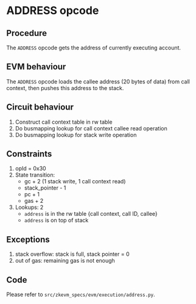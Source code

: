 # ADDRESS opcode

## Procedure

The `ADDRESS` opcode gets the address of currently executing account.

## EVM behaviour

The `ADDRESS` opcode loads the callee address (20 bytes of data) from call
context, then pushes this address to the stack.

## Circuit behaviour

1. Construct call context table in rw table
2. Do busmapping lookup for call context callee read operation
3. Do busmapping lookup for stack write operation

## Constraints

1. opId = 0x30
2. State transition:
   - gc + 2 (1 stack write, 1 call context read)
   - stack_pointer - 1
   - pc + 1
   - gas + 2
3. Lookups: 2
   - `address` is in the rw table {call context, call ID, callee}
   - `address` is on top of stack

## Exceptions

1. stack overflow: stack is full, stack pointer = 0
2. out of gas: remaining gas is not enough

## Code

Please refer to `src/zkevm_specs/evm/execution/address.py`.
